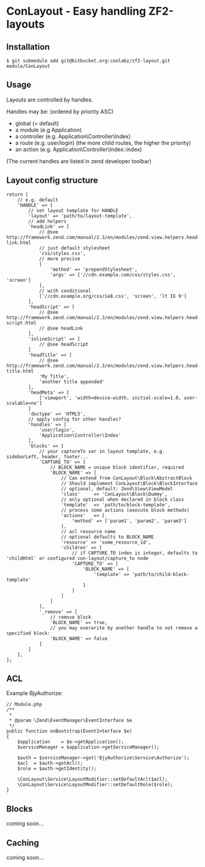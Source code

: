 ConLayout - Easy handling ZF2-layouts
=====================================

Installation
------------

    $ git submodule add git@bitbucket.org:conlabz/zf2-layout.git module/ConLayout

Usage
-----

Layouts are controlled by handles.

Handles may be: (ordered by priority ASC)

* global (= default)
* a module (e.g Application)
* a controller (e.g. Application\Controller\Index)
* a route (e.g. user/login) (the more child routes, the higher the priority)
* an action (e.g. Application\Controller\Index::index)

(The current handles are listed in zend developer toolbar)

Layout config structure
-----------------------

    return [
        // e.g. default
        'HANDLE' => [
            // set layout template for HANDLE
            'layout' => 'path/to/layout-template',
            // add helpers
            'headLink' => [
                // @see http://framework.zend.com/manual/2.3/en/modules/zend.view.helpers.head-link.html
                // just default stylesheet
                'css/styles.css',
                // more precise
                [
                    'method' => 'prependStylesheet',
                    'args' => ['//cdn.example.com/css/styles.css', 'screen']
                ],
                // with conditional
                ['//cdn.example.org/css/ie8.css', 'screen', 'lt IE 9']
            ],
            'headScript' => [
                // @see http://framework.zend.com/manual/2.3/en/modules/zend.view.helpers.head-script.html
                // @see headLink
            ],
            'inlineScript' => [
                // @see headScript
            ]
            'headTitle' => [
                // @see http://framework.zend.com/manual/2.3/en/modules/zend.view.helpers.head-title.html
                'My Title',
                'another title appended'
            ],
            'headMeta' => [
                ['viewport', 'width=device-width, initial-scale=1.0, user-scalable=no']          
            ]
            'doctype' => 'HTML5',
            // apply config for other handles?
            'handles' => [
                'user/login',
                'Application\Controller\Index'
            ],
            'blocks' => [
                // your captureTo var in layout template, e.g. sidebarLeft, header, footer...
                'CAPTURE_TO' => [
                    // BLOCK_NAME = unique block identifier, required
                    'BLOCK_NAME' => [
                        // Can extend from ConLayout\Block\AbstractBlock
                        // Should implement ConLayout\Block\BlockInterface
                        // optional, default: Zend\View\ViewModel                        
                        'class'     => 'ConLayout\Block\Dummy',
                        // only optional when declared in block class
                        'template'  => 'path/to/block-template',
                        // process some actions (execute block methods)
                        'actions'   => [
                            'method' => ['param1', 'param2', 'param3']
                        ],
                        // acl resource name
                        // optional defaults to BLOCK_NAME
                        'resource' => 'some_resource_id',
                        'children' => [
                            // if CAPTURE_TO index is integer, defaults to 'childHtml' or configured con-layout/capture_to node
                            'CAPTURE_TO' => [
                                'BLOCK_NAME' => [
                                    'template' => 'path/to/child-block-template'
                                ]
                            ]
                        ]
                    ]
                ],
                '_remove' => [
                    // remove block
                    'BLOCK_NAME' => true,
                    // you may overwrite by another handle to not remove a specified block:
                    'BLOCK_NAME' => false
                ]
            ]
        ],
    ];
    
ACL
---

Example BjyAuthorize:

    // Module.php
    /**
     * 
     * @param \Zend\EventManager\EventInterface $e
     */
    public function onBootstrap(EventInterface $e)
    {
        $application    = $e->getApplication();
        $serviceManager = $application->getServiceManager();
        
        $auth = $serviceManager->get('BjyAuthorize\Service\Authorize');
        $acl  = $auth->getAcl();
        $role = $auth->getIdentity();
        
        \ConLayout\Service\LayoutModifier::setDefaultAcl($acl);
        \ConLayout\Service\LayoutModifier::setDefaultRole($role);
    }

Blocks
------

coming soon...

Caching
-------

coming soon...

